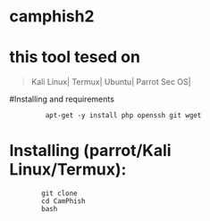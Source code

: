 # camphish2


# this tool tesed on


>Kali Linux|
>Termux|
>Ubuntu|
>Parrot Sec OS|

#Installing and requirements

             apt-get -y install php openssh git wget
             
# Installing (parrot/Kali Linux/Termux):            


            git clone 
            cd CamPhish
            bash
